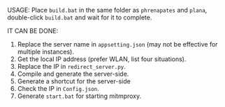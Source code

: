 USAGE:
Place `build.bat` in the same folder as `phrenapates` and `plana`, double-click `build.bat` and wait for it to complete.

IT CAN BE DONE:
1. Replace the server name in `appsetting.json` (may not be effective for multiple instances).
2. Get the local IP address (prefer WLAN, list four situations).
3. Replace the IP in `redirect_server.py`.
4. Compile and generate the server-side.
5. Generate a shortcut for the server-side
7. Check the IP in `Config.json`.
8. Generate `start.bat` for starting mitmproxy.
